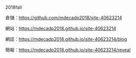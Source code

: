 2018fall

倉儲：https://github.com/mdecadp2018/site-40623214

網站：https://mdecadp2018.github.io/site-40623214

網誌：https://mdecadp2018.github.io/site-40623214/blog

簡報：https://mdecadp2018.github.io/site-40623214/reveal

